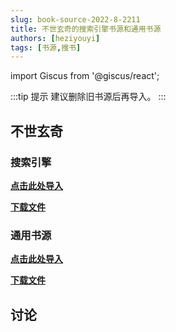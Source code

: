 ```yaml
---
slug: book-source-2022-8-2211
title: 不世玄奇的搜索引擎书源和通用书源
authors: [heziyouyi]
tags: [书源,搜书]
---
```

import Giscus from '@giscus/react';

:::tip 提示
建议删除旧书源后再导入。
:::

<!-- truncate -->

## 不世玄奇

### 搜索引擎

**[点击此处导入](legado://import/bookSource?src=https://raw.githubusercontent.com/gedoor/gedoor.github.io/master/blog/2022-08-20-2211/%E4%B8%8D%E4%B8%96%E7%8E%84%E5%A5%87%E6%90%9C%E7%B4%A2%E5%BC%95%E6%93%8E%E4%B9%A6%E6%BA%90.txt)**

**[下载文件](https://github.com/gedoor/gedoor.github.io/blob/master/blog/2022-08-20-2211/%E4%B8%8D%E4%B8%96%E7%8E%84%E5%A5%87%E6%90%9C%E7%B4%A2%E5%BC%95%E6%93%8E%E4%B9%A6%E6%BA%90.txt)**


### 通用书源

**[点击此处导入](legado://import/bookSource?src=https://raw.githubusercontent.com/gedoor/gedoor.github.io/master/blog/2022-08-20-2211/%E9%80%9A%E7%94%A8%E4%B9%A6%E6%BA%90.txt)**

**[下载文件](https://github.com/gedoor/gedoor.github.io/blob/master/blog/2022-08-20-2211/%E9%80%9A%E7%94%A8%E4%B9%A6%E6%BA%90.txt)**


## 讨论

<Giscus
  id="comments"
  repo="gedoor/gedoor.github.io"
  repoId="MDEwOlJlcG9zaXRvcnkxNjExMjczMjM"
  category="General"
  categoryId="DIC_kwDOCZqbm84CQvbE"
  mapping="title"
  term="Comments"
  reactionsEnabled="1"
  emitMetadata="0"
  inputPosition="top"
  theme="preferred_color_scheme"
  lang="zh-CN"
/>